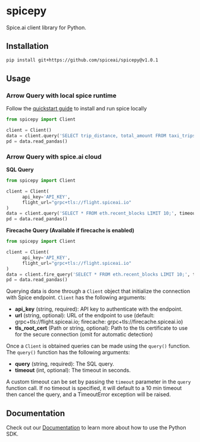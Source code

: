 # spicepy

Spice.ai client library for Python.

## Installation

```bash
pip install git+https://github.com/spiceai/spicepy@v1.0.1
```

## Usage

### Arrow Query with local spice runtime

Follow the [quickstart guide](https://github.com/spiceai/spiceai?tab=readme-ov-file#%EF%B8%8F-quickstart-local-machine) to install and run spice locally

```python
from spicepy import Client

client = Client()
data = client.query('SELECT trip_distance, total_amount FROM taxi_trips ORDER BY trip_distance DESC LIMIT 10;', timeout=5*60)
pd = data.read_pandas()
```

### Arrow Query with spice.ai cloud

**SQL Query**

```python
from spicepy import Client

client = Client(
      api_key='API_KEY',
      flight_url="grpc+tls://flight.spiceai.io"
)
data = client.query('SELECT * FROM eth.recent_blocks LIMIT 10;', timeout=5*60)
pd = data.read_pandas()
```

**Firecache Query (Available if firecache is enabled)**

```python
from spicepy import Client

client = Client(
      api_key='API_KEY',
      flight_url="grpc+tls://flight.spiceai.io"
)
data = client.fire_query('SELECT * FROM eth.recent_blocks LIMIT 10;', timeout=5*60)
pd = data.read_pandas()
```

Querying data is done through a `Client` object that initialize the connection with Spice endpoint. `Client` has the following arguments:

- **api_key** (string, required): API key to authenticate with the endpoint.
- **url** (string, optional): URL of the endpoint to use (default: grpc+tls://flight.spiceai.io; firecache: grpc+tls://firecache.spiceai.io)
- **tls_root_cert** (Path or string, optional): Path to the tls certificate to use for the secure connection (omit for automatic detection)

Once a `Client` is obtained queries can be made using the `query()` function. The `query()` function has the following arguments:

- **query** (string, required): The SQL query.
- **timeout** (int, optional): The timeout in seconds.

A custom timeout can be set by passing the `timeout` parameter in the `query` function call. If no timeout is specified, it will default to a 10 min timeout then cancel the query, and a TimeoutError exception will be raised.

## Documentation

Check out our [Documentation](https://docs.spice.ai/sdks/python-sdk) to learn more about how to use the Python SDK.
